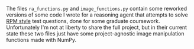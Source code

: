 
The files ``ra_functions.py`` and ``image_functions.py`` contain some reworked versions of some code I wrote for a reasoning agent that attempts to solve [RPM style](https://en.wikipedia.org/wiki/Raven%27s_Progressive_Matrices) test questions, done for some graduate coursework. Unfortunately I'm not at liberty to share the full project, but in their current state these two files just have some project-agnostic image manipulation functions made with NumPy.